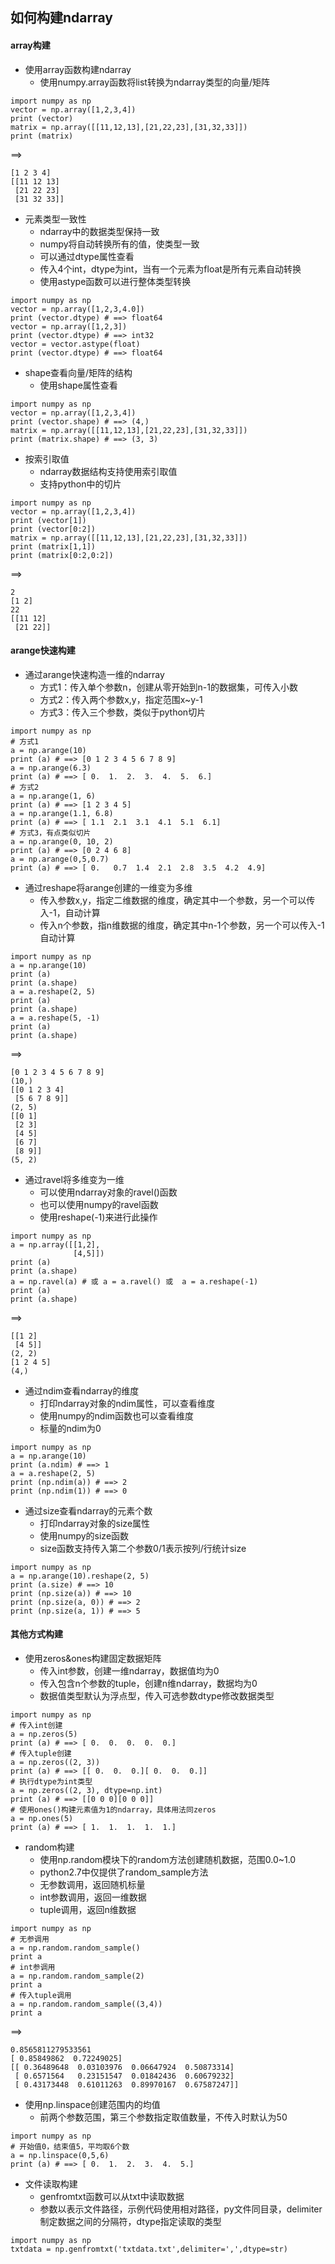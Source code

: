 ## 如何构建ndarray

#### array构建

- 使用array函数构建ndarray
    - 使用numpy.array函数将list转换为ndarray类型的向量/矩阵
```
import numpy as np
vector = np.array([1,2,3,4])
print (vector)
matrix = np.array([[11,12,13],[21,22,23],[31,32,33]])
print (matrix)
```
==>
```
[1 2 3 4]
[[11 12 13]
 [21 22 23]
 [31 32 33]]
```

- 元素类型一致性
    - ndarray中的数据类型保持一致
    - numpy将自动转换所有的值，使类型一致
    - 可以通过dtype属性查看
    - 传入4个int，dtype为int，当有一个元素为float是所有元素自动转换
    - 使用astype函数可以进行整体类型转换
```
import numpy as np
vector = np.array([1,2,3,4.0])
print (vector.dtype) # ==> float64
vector = np.array([1,2,3])
print (vector.dtype) # ==> int32
vector = vector.astype(float)
print (vector.dtype) # ==> float64
```

- shape查看向量/矩阵的结构
    - 使用shape属性查看
```
import numpy as np
vector = np.array([1,2,3,4])
print (vector.shape) # ==> (4,)
matrix = np.array([[11,12,13],[21,22,23],[31,32,33]])
print (matrix.shape) # ==> (3, 3)
```

- 按索引取值
    - ndarray数据结构支持使用索引取值
    - 支持python中的切片
```
import numpy as np
vector = np.array([1,2,3,4])
print (vector[1])
print (vector[0:2])
matrix = np.array([[11,12,13],[21,22,23],[31,32,33]])
print (matrix[1,1])
print (matrix[0:2,0:2])
```
==>
```
2
[1 2]
22
[[11 12]
 [21 22]]
```

#### arange快速构建

- 通过arange快速构造一维的ndarray
    - 方式1：传入单个参数n，创建从零开始到n-1的数据集，可传入小数
    - 方式2：传入两个参数x,y，指定范围x~y-1
    - 方式3：传入三个参数，类似于python切片
```
import numpy as np
# 方式1
a = np.arange(10)
print (a) # ==> [0 1 2 3 4 5 6 7 8 9]
a = np.arange(6.3)
print (a) # ==> [ 0.  1.  2.  3.  4.  5.  6.]
# 方式2
a = np.arange(1, 6)
print (a) # ==> [1 2 3 4 5]
a = np.arange(1.1, 6.8)
print (a) # ==> [ 1.1  2.1  3.1  4.1  5.1  6.1]
# 方式3，有点类似切片
a = np.arange(0, 10, 2)
print (a) # ==> [0 2 4 6 8]
a = np.arange(0,5,0.7)
print (a) # ==> [ 0.   0.7  1.4  2.1  2.8  3.5  4.2  4.9]
```

- 通过reshape将arange创建的一维变为多维
    - 传入参数x,y，指定二维数据的维度，确定其中一个参数，另一个可以传入-1，自动计算
    - 传入n个参数，指n维数据的维度，确定其中n-1个参数，另一个可以传入-1自动计算
```
import numpy as np
a = np.arange(10)
print (a)
print (a.shape)
a = a.reshape(2, 5)
print (a)
print (a.shape)
a = a.reshape(5, -1)
print (a)
print (a.shape)
```
==>
```
[0 1 2 3 4 5 6 7 8 9]
(10,)
[[0 1 2 3 4]
 [5 6 7 8 9]]
(2, 5)
[[0 1]
 [2 3]
 [4 5]
 [6 7]
 [8 9]]
(5, 2)
```

- 通过ravel将多维变为一维
    - 可以使用ndarray对象的ravel()函数
    - 也可以使用numpy的ravel函数
    - 使用reshape(-1)来进行此操作
```
import numpy as np
a = np.array([[1,2],
              [4,5]])
print (a)
print (a.shape)
a = np.ravel(a) # 或 a = a.ravel() 或  a = a.reshape(-1)
print (a)
print (a.shape)
```
==>
```
[[1 2]
 [4 5]]
(2, 2)
[1 2 4 5]
(4,)
```

- 通过ndim查看ndarray的维度
    - 打印ndarray对象的ndim属性，可以查看维度
    - 使用numpy的ndim函数也可以查看维度
    - 标量的ndim为0
```
import numpy as np
a = np.arange(10)
print (a.ndim) # ==> 1
a = a.reshape(2, 5)
print (np.ndim(a)) # ==> 2
print (np.ndim(1)) # ==> 0
```

- 通过size查看ndarray的元素个数
    - 打印ndarray对象的size属性
    - 使用numpy的size函数
    - size函数支持传入第二个参数0/1表示按列/行统计size
```
import numpy as np
a = np.arange(10).reshape(2, 5)
print (a.size) # ==> 10
print (np.size(a)) # ==> 10
print (np.size(a, 0)) # ==> 2
print (np.size(a, 1)) # ==> 5
```

#### 其他方式构建

- 使用zeros&ones构建固定数据矩阵
    - 传入int参数，创建一维ndarray，数据值均为0
    - 传入包含n个参数的tuple，创建n维ndarray，数据均为0
    - 数据值类型默认为浮点型，传入可选参数dtype修改数据类型
```
import numpy as np
# 传入int创建
a = np.zeros(5)
print (a) # ==> [ 0.  0.  0.  0.  0.]
# 传入tuple创建
a = np.zeros((2, 3))
print (a) # ==> [[ 0.  0.  0.][ 0.  0.  0.]]
# 执行dtype为int类型
a = np.zeros((2, 3), dtype=np.int)
print (a) # ==> [[0 0 0][0 0 0]]
# 使用ones()构建元素值为1的ndarray，具体用法同zeros
a = np.ones(5)
print (a) # ==> [ 1.  1.  1.  1.  1.]
```

- random构建
    - 使用np.random模块下的random方法创建随机数据，范围0.0~1.0
    - python2.7中仅提供了random_sample方法
    - 无参数调用，返回随机标量
    - int参数调用，返回一维数据
    - tuple调用，返回n维数据
```
import numpy as np
# 无参调用
a = np.random.random_sample()
print a
# int参调用
a = np.random.random_sample(2)
print a
# 传入tuple调用
a = np.random.random_sample((3,4))
print a
```
==>
```
0.8565811279533561
[ 0.85849862  0.72249025]
[[ 0.36489648  0.03103976  0.06647924  0.50873314]
 [ 0.6571564   0.23151547  0.01842436  0.60679232]
 [ 0.43173448  0.61011263  0.89970167  0.67587247]]
```

- 使用np.linspace创建范围内的均值
    - 前两个参数范围，第三个参数指定取值数量，不传入时默认为50
```
import numpy as np
# 开始值0，结束值5，平均取6个数
a = np.linspace(0,5,6)
print (a) # ==> [ 0.  1.  2.  3.  4.  5.]
```

- 文件读取构建
    - genfromtxt函数可以从txt中读取数据
    - 参数以表示文件路径，示例代码使用相对路径，py文件同目录，delimiter制定数据之间的分隔符，dtype指定读取的类型
```
import numpy as np
txtdata = np.genfromtxt('txtdata.txt',delimiter=',',dtype=str)
```
